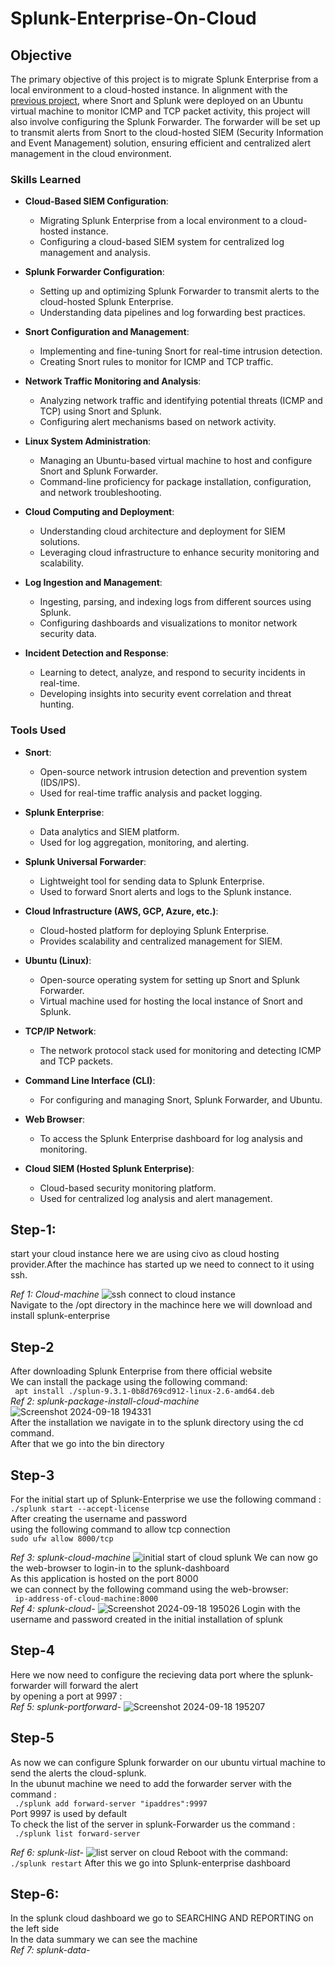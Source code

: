 
# Splunk-Enterprise-On-Cloud

## Objective

The primary objective of this project is to migrate Splunk Enterprise from a local environment to a cloud-hosted instance. In alignment with the <a href="https://github.com/aounali720/snort-project/blob/main/Splunk-forwarder-and-splunk-enterprise.md">previous project</a>, where Snort and Splunk were deployed on an Ubuntu virtual machine to monitor ICMP and TCP packet activity, this project will also involve configuring the Splunk Forwarder. The forwarder will be set up to transmit alerts from Snort to the cloud-hosted SIEM (Security Information and Event Management) solution, ensuring efficient and centralized alert management in the cloud environment.

### Skills Learned
- **Cloud-Based SIEM Configuration**:
  - Migrating Splunk Enterprise from a local environment to a cloud-hosted instance.
  - Configuring a cloud-based SIEM system for centralized log management and analysis.

- **Splunk Forwarder Configuration**:
  - Setting up and optimizing Splunk Forwarder to transmit alerts to the cloud-hosted Splunk Enterprise.
  - Understanding data pipelines and log forwarding best practices.

- **Snort Configuration and Management**:
  - Implementing and fine-tuning Snort for real-time intrusion detection.
  - Creating Snort rules to monitor for ICMP and TCP traffic.

- **Network Traffic Monitoring and Analysis**:
  - Analyzing network traffic and identifying potential threats (ICMP and TCP) using Snort and Splunk.
  - Configuring alert mechanisms based on network activity.

- **Linux System Administration**:
  - Managing an Ubuntu-based virtual machine to host and configure Snort and Splunk Forwarder.
  - Command-line proficiency for package installation, configuration, and network troubleshooting.

- **Cloud Computing and Deployment**:
  - Understanding cloud architecture and deployment for SIEM solutions.
  - Leveraging cloud infrastructure to enhance security monitoring and scalability.

- **Log Ingestion and Management**:
  - Ingesting, parsing, and indexing logs from different sources using Splunk.
  - Configuring dashboards and visualizations to monitor network security data.

- **Incident Detection and Response**:
  - Learning to detect, analyze, and respond to security incidents in real-time.
  - Developing insights into security event correlation and threat hunting.

### Tools Used
- **Snort**:
  - Open-source network intrusion detection and prevention system (IDS/IPS).
  - Used for real-time traffic analysis and packet logging.

- **Splunk Enterprise**:
  - Data analytics and SIEM platform.
  - Used for log aggregation, monitoring, and alerting.
  
- **Splunk Universal Forwarder**:
  - Lightweight tool for sending data to Splunk Enterprise.
  - Used to forward Snort alerts and logs to the Splunk instance.

- **Cloud Infrastructure (AWS, GCP, Azure, etc.)**:
  - Cloud-hosted platform for deploying Splunk Enterprise.
  - Provides scalability and centralized management for SIEM.

- **Ubuntu (Linux)**:
  - Open-source operating system for setting up Snort and Splunk Forwarder.
  - Virtual machine used for hosting the local instance of Snort and Splunk.

- **TCP/IP Network**:
  - The network protocol stack used for monitoring and detecting ICMP and TCP packets.

- **Command Line Interface (CLI)**:
  - For configuring and managing Snort, Splunk Forwarder, and Ubuntu.
  
- **Web Browser**:
  - To access the Splunk Enterprise dashboard for log analysis and monitoring.
  
- **Cloud SIEM (Hosted Splunk Enterprise)**:
  - Cloud-based security monitoring platform.
  - Used for centralized log analysis and alert management.


## Step-1:
start your cloud instance here we are using civo as cloud hosting provider.After the machince has started up we need to connect to it using ssh.<br>

*Ref 1: Cloud-machine*
![ssh connect to cloud instance](https://github.com/user-attachments/assets/100d29d6-83d7-4d2f-8d9c-7329fd3c64c7)
<br>
Navigate to the /opt directory in the machince here we will download and install splunk-enterprise <br>
## Step-2
After downloading Splunk Enterprise from there official website<br>
We can install the package using the following command:<br>
`` apt install ./splun-9.3.1-0b8d769cd912-linux-2.6-amd64.deb``<br>
*Ref 2: splunk-package-install-cloud-machine*
![Screenshot 2024-09-18 194331](https://github.com/user-attachments/assets/6a91ae89-0c4f-434b-a9f4-6ca29adde97e)<br>
After the installation we navigate in to the splunk directory using the cd command.<br>
After that we go into the bin directory<br>
## Step-3
For the initial start up of Splunk-Enterprise we use the following command :<br>
`` ./splunk start --accept-license ``<br>
After creating the username and password <br>
using the following command to allow tcp connection <br>
``sudo ufw allow 8000/tcp``

*Ref 3: splunk-cloud-machine*
![initial start of cloud splunk](https://github.com/user-attachments/assets/d83ff489-27f4-4d27-80bd-360db7100fd4)
We can now go the web-browser to login-in to the splunk-dashboard<br>
As this application is hosted on the port 8000<br>
we can connect by the following command using the web-browser:<br>
`` ip-address-of-cloud-machine:8000``<br>
*Ref 4: splunk-cloud-*
![Screenshot 2024-09-18 195026](https://github.com/user-attachments/assets/76012a4b-4276-4bc2-90b3-ba0374e0d59a)
Login with the username and password created in the initial installation of splunk<br>
## Step-4
Here we now need to configure the recieving data port where the splunk-forwarder will forward the alert<br>
by opening a port at 9997 :<br>
*Ref 5: splunk-portforward-*
![Screenshot 2024-09-18 195207](https://github.com/user-attachments/assets/e4cbce8d-5c01-4390-86e0-c9b116e43a85)
## Step-5
As now we can configure Splunk forwarder on our ubuntu virtual machine to send the alerts the cloud-splunk.<br>
In the ubunut machine we need to add the forwarder server with the command :<br>
`` ./splunk add forward-server "ipaddres":9997``<br>
Port 9997 is used by default <br>
To check the list of the server in splunk-Forwarder us the command :<br>
`` ./splunk list forward-server``<br>

*Ref 6: splunk-list-*
![list server on cloud](https://github.com/user-attachments/assets/7a692f52-d03e-415c-a908-7869aa98ef7e)
Reboot with the command:<br>
``./splunk restart``
After this we go into Splunk-enterprise dashboard<br>
## Step-6:
In the splunk cloud dashboard we go to SEARCHING AND REPORTING on the left side <br>
In the data summary we can see the machine <br>
*Ref 7: splunk-data-*


